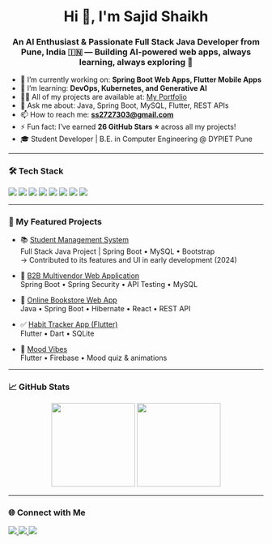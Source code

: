 <h1 align="center">Hi 👋, I'm Sajid Shaikh</h1>
<h3 align="center">An AI Enthusiast & Passionate Full Stack Java Developer from Pune, India 🇮🇳 — Building AI-powered web apps, always learning, always exploring 🚀</h3>

- 🔭 I’m currently working on: **Spring Boot Web Apps, Flutter Mobile Apps**
- 🌱 I’m learning: **DevOps, Kubernetes, and Generative AI**
- 👨‍💻 All of my projects are available at: [My Portfolio](https://sajidport.netlify.app)
- 💬 Ask me about: Java, Spring Boot, MySQL, Flutter, REST APIs
- 📫 How to reach me: **ss2727303@gmail.com**
- ⚡ Fun fact: I’ve earned **26 GitHub Stars ⭐** across all my projects!
- 🎓 Student Developer | B.E. in Computer Engineering @ DYPIET Pune

---

### 🛠️ Tech Stack
<p align="left">
  <img src="https://img.shields.io/badge/Java-ED8B00?style=flat&logo=java&logoColor=white"/>
  <img src="https://img.shields.io/badge/Spring%20Boot-6DB33F?style=flat&logo=spring-boot&logoColor=white"/>
  <img src="https://img.shields.io/badge/React-20232A?style=flat&logo=react&logoColor=61DAFB"/>
  <img src="https://img.shields.io/badge/MySQL-00758F?style=flat&logo=mysql&logoColor=white"/>
  <img src="https://img.shields.io/badge/Flutter-02569B?style=flat&logo=flutter&logoColor=white"/>
  <img src="https://img.shields.io/badge/Postman-FF6C37?style=flat&logo=postman&logoColor=white"/>
  <img src="https://img.shields.io/badge/GitHub-181717?style=flat&logo=github&logoColor=white"/>
  <img src="https://img.shields.io/badge/Docker-2496ED?style=flat&logo=docker&logoColor=white"/>
</p>

---

### 🚀 My Featured Projects

- 📚 [Student Management System](https://github.com/sajidbaba1/Student-Management-System-plus)  
  Full Stack Java Project | Spring Boot • MySQL • Bootstrap  
  → Contributed to its features and UI in early development (2024)

- 🛒 [B2B Multivendor Web Application](https://github.com/sajidbaba1/B2B-E-Commeerce-Multivendor-Web-Application)  
  Spring Boot • Spring Security • API Testing • MySQL

- 📖 [Online Bookstore Web App](https://github.com/sajidbaba1)  
  Java • Spring Boot • Hibernate • React • REST API

- ✅ [Habit Tracker App (Flutter)](https://github.com/sajidbaba1/Habit-Tracker-App)  
  Flutter • Dart • SQLite

- 🎵 [Mood Vibes](https://moodapps.netlify.app)  
  Flutter • Firebase • Mood quiz & animations

---

### 📈 GitHub Stats
<p align="center">
  <img src="https://github-readme-stats.vercel.app/api?username=sajidbaba1&show_icons=true&theme=radical" height="165"/>
  <img src="https://github-readme-stats.vercel.app/api/top-langs/?username=sajidbaba1&layout=compact&theme=radical" height="165"/>
</p>

---

### 🌐 Connect with Me
<p align="left">
  <a href="https://linkedin.com/in/sajid-shaikh-1a7300252" target="_blank">
    <img src="https://img.shields.io/badge/LinkedIn-0A66C2?style=flat&logo=linkedin&logoColor=white" />
  </a>
  <a href="mailto:ss2727303@gmail.com" target="_blank">
    <img src="https://img.shields.io/badge/Gmail-D14836?style=flat&logo=gmail&logoColor=white" />
  </a>
  <a href="https://sajidshaikhportfolio.netlify.app" target="_blank">
    <img src="https://img.shields.io/badge/Portfolio-000?style=flat&logo=firefox&logoColor=white" />
  </a>
</p>
